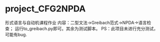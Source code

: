 # project_CFG2NPDA
形式语言与自动机课程作业
内容：二型文法->Greibach范式->NPDA->语言检查；
运行to_greibach.py即可。其余为测试脚本。
PS：此项目未进行充分测试，可能有bug.

